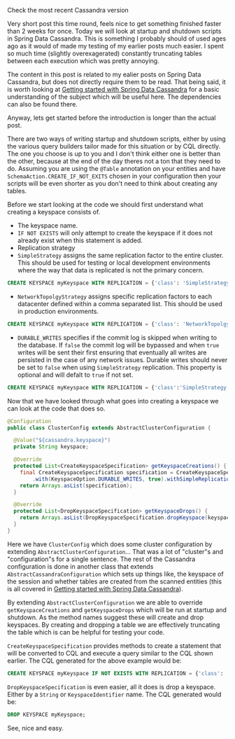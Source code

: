Check the most recent Cassandra version

Very short post this time round, feels nice to get something finished faster than 2 weeks for once. Today we will look at startup and shutdown scripts in Spring Data Cassandra. This is something I probably should of used ages ago as it would of made my testing of my earlier posts much easier. I spent so much time (slightly overexagerated) constantly truncating tables between each execution which was pretty annoying.

The content in this post is related to my ealier posts on Spring Data Cassandra, but does not directly require them to be read. That being said, it is worth looking at [Getting started with Spring Data Cassandra](URL) for a basic understanding of the subject which will be useful here. The dependencies can also be found there.

Anyway, lets get started before the introduction is longer than the actual post.

There are two ways of writing startup and shutdown scripts, either by using the various query builders tailor made for this situation or by CQL directly. The one you choose is up to you and I don't think either one is better than the other, because at the end of the day theres not a ton that they need to do. Assuming you are using the `@Table` annotation on your entities and have `SchemaAction.CREATE_IF_NOT_EXITS` chosen in your configuration then your scripts will be even shorter as you don't need to think about creating any tables.

Before we start looking at the code we should first understand what creating a keyspace consists of.

- The keyspace name.
- `IF NOT EXISTS` will only attempt to create the keyspace if it does not already exist when this statement is added.
- Replication strategy
 - `SimpleStrategy` assigns the same replication factor to the entire cluster. This should be used for testing or local development environments where the way that data is replicated is not the primary concern.
```sql
CREATE KEYSPACE myKeyspace WITH REPLICATION = {'class': 'SimpleStrategy', 'replication_factor': 1};
```
 - `NetworkTopolgyStrategy` assigns specific replication factors to each datacenter defined within a comma separated list. This should be used in production environments.
```sql
CREATE KEYSPACE myKeyspace WITH REPLICATION = {'class': 'NetworkTopolgyStrategy', 'datacenter_1': 1, 'datacenter_2': 2};
```
- `DURABLE_WRITES` specifies if the commit log is skipped when writing to the database. If `false` the commit log will be bypassed and when `true` writes will be sent their first ensuring that eventually all writes are persisted in the case of any network issues. Durable writes should never be set to `false` when using `SimpleStrategy` replication. This property is optional and will defalt to `true` if not set.
```sql
CREATE KEYSPACE myKeyspace WITH REPLICATION = {'class':'SimpleStrategy', 'replication_factor': 1} AND DURABLE_WRITES = false;
```
Now that we have looked through what goes into creating a keyspace we can look at the code that does so.
```java
@Configuration
public class ClusterConfig extends AbstractClusterConfiguration {

  @Value("${cassandra.keyspace}")
  private String keyspace;

  @Override
  protected List<CreateKeyspaceSpecification> getKeyspaceCreations() {
    final CreateKeyspaceSpecification specification = CreateKeyspaceSpecification.createKeyspace(keyspace).ifNotExists()
        .with(KeyspaceOption.DURABLE_WRITES, true).withSimpleReplication();
    return Arrays.asList(specification);
  }

  @Override
  protected List<DropKeyspaceSpecification> getKeyspaceDrops() {
    return Arrays.asList(DropKeyspaceSpecification.dropKeyspace(keyspace));
  }
}
```
Here we have `ClusterConfig` which does some cluster configuration by extending `AbstractClusterConfiguration`... That was a lot of "cluster"s and "configuration"s for a single sentence. The rest of the Cassandra configuration is done in another class that extends `AbstractCassandraConfiguration` which sets up things like, the keyspace of the session and whether tables are created from the scanned entities (this is all covered in [Getting started with Spring Data Cassandra](URL)).

By extending `AbstractClusterConfiguration` we are able to override `getKeyspaceCreations` and `getKeyspaceDrops` which will be run at startup and shutdown. As the method names suggest these will create and drop keyspaces. By creating and dropping a table we are effectively truncating the table which is can be helpful for testing your code.

`CreateKeyspaceSpecification` provides methods to create a statement that will be converted to CQL and execute a query similar to the CQL shown earlier. The CQL generated for the above example would be:
```sql
CREATE KEYSPACE myKeyspace IF NOT EXISTS WITH REPLICATION = {'class': 'SimpleStrategy', 'replication_factor': 1} AND DURABLE_WRITES = true;
```
`DropKeyspaceSpecification` is even easier, all it does is drop a keyspace. Either by a `String` or `KeyspaceIdentifier` name. The CQL generated would be:
```sql
DROP KEYSPACE myKeyspace;
```
See, nice and easy.




